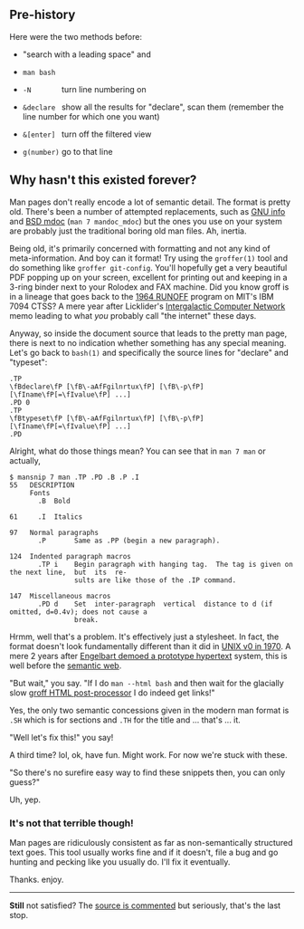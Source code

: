 ## Pre-history

Here were the two methods before:

 * "search with a leading space" and


  * `man bash `
  * `-N       ` turn line numbering on
  * `&declare ` show all the results for "declare", scan them (remember the line number for which one you want)
  * `&[enter] ` turn off the filtered view
  * `g(number)` go to that line


## Why hasn't this existed forever?

Man pages don't really encode a lot of semantic detail. The format is pretty old. There's been a number of attempted replacements, such as [GNU info](https://www.gnu.org/software/texinfo/manual/info-stnd/) and [BSD mdoc](https://mandoc.bsd.lv/) (`man 7 mandoc_mdoc`) but the ones you use on your system are probably just the traditional boring old man files. Ah, inertia.


Being old, it's primarily concerned with formatting and not any kind of meta-information. And boy can it format! Try using the `groffer(1)` tool and do something like `groffer git-config`. You'll hopefully get a very beautiful PDF popping up on your screen, excellent for printing out and keeping in a 3-ring binder next to your Rolodex and FAX machine. Did you know groff is in a lineage that goes back to the [1964 RUNOFF](https://en.wikipedia.org/wiki/TYPSET_and_RUNOFF) program on MIT's IBM 7094 CTSS? A mere year after Licklider's [Intergalactic Computer Network](https://en.wikipedia.org/wiki/Intergalactic_Computer_Network) memo leading to what *you* probably call "the internet" these days.

Anyway, so inside the document source that leads to the pretty man page, there is next to no indication whether something has any special meaning. Let's go back to `bash(1)` and specifically the source lines for "declare" and "typeset":

    .TP
    \fBdeclare\fP [\fB\-aAfFgilnrtux\fP] [\fB\-p\fP] [\fIname\fP[=\fIvalue\fP] ...]
    .PD 0
    .TP
    \fBtypeset\fP [\fB\-aAfFgilnrtux\fP] [\fB\-p\fP] [\fIname\fP[=\fIvalue\fP] ...]
    .PD

Alright, what do those things mean? You can see that in `man 7 man` or actually, 

    $ mansnip 7 man .TP .PD .B .P .I
    55   DESCRIPTION
         Fonts
           .B  Bold

    61     .I  Italics

    97   Normal paragraphs
           .P       Same as .PP (begin a new paragraph).

    124  Indented paragraph macros
           .TP i    Begin paragraph with hanging tag.  The tag is given on the next line,  but  its  re‐
                    sults are like those of the .IP command.

    147  Miscellaneous macros
           .PD d    Set  inter-paragraph  vertical  distance to d (if omitted, d=0.4v); does not cause a
                    break.



Hrmm, well that's a problem. It's effectively just a stylesheet. In fact, the format doesn't look fundamentally different than it did in [UNIX v0 in 1970](https://github.com/DoctorWkt/pdp7-unix/blob/master/man/stat.1). A mere 2 years after [Engelbart demoed a prototype hypertext](https://en.wikipedia.org/wiki/The_Mother_of_All_Demos) system, this is well before the [semantic web](https://en.wikipedia.org/wiki/Semantic_Web).

"But wait," you say. "If I do `man --html bash` and then wait for the glacially slow [groff HTML post-processor](http://git.savannah.gnu.org/cgit/groff.git/tree/src/devices/grohtml) I do indeed get links!"

Yes, the only two semantic concessions given in the modern man format is `.SH` which is for sections and `.TH` for the title and ... that's ... it.

"Well let's fix this!" you say! 

A third time? lol, ok, have fun. Might work. For now we're stuck with these.

"So there's no surefire easy way to find these snippets then, you can only guess?"

Uh, yep.


### It's not that terrible though!

Man pages are ridiculously consistent as far as non-semantically structured text goes.  This tool usually works fine and if it doesn't, file a bug and go hunting and pecking like you usually do. I'll fix it eventually.

Thanks. enjoy.

---

**Still** not satisfied? The [source is commented](mansnip) but seriously, that's the last stop.

